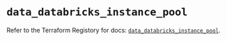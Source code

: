 # `data_databricks_instance_pool`

Refer to the Terraform Registory for docs: [`data_databricks_instance_pool`](https://registry.terraform.io/providers/databricks/databricks/1.18.0/docs/data-sources/instance_pool).
